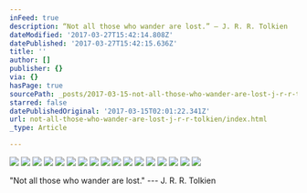 ```yaml
---
inFeed: true
description: “Not all those who wander are lost.” — J. R. R. Tolkien
dateModified: '2017-03-27T15:42:14.808Z'
datePublished: '2017-03-27T15:42:15.636Z'
title: ''
author: []
publisher: {}
via: {}
hasPage: true
sourcePath: _posts/2017-03-15-not-all-those-who-wander-are-lost-j-r-r-tolkien.md
starred: false
datePublishedOriginal: '2017-03-15T02:01:22.341Z'
url: not-all-those-who-wander-are-lost-j-r-r-tolkien/index.html
_type: Article

---
```

![](https://the-grid-user-content.s3-us-west-2.amazonaws.com/7c3a4b51-b004-49cd-9ca3-56272e1c3530.jpg)
![](https://the-grid-user-content.s3-us-west-2.amazonaws.com/8e6633cb-4396-45fe-a0d1-9126f34b9dd1.jpg)
![](https://the-grid-user-content.s3-us-west-2.amazonaws.com/689d7968-764a-4740-961c-9c5fd59c0e8f.jpg)
![](https://the-grid-user-content.s3-us-west-2.amazonaws.com/bbe97902-02e5-4a65-b14a-e90de191ff94.jpg)
![](https://the-grid-user-content.s3-us-west-2.amazonaws.com/f15b7295-43e1-4cb4-a81a-4dd89625fc51.jpg)
![](https://the-grid-user-content.s3-us-west-2.amazonaws.com/3a3131d3-5993-424f-b777-c0804f372444.jpg)
![](https://the-grid-user-content.s3-us-west-2.amazonaws.com/9ebe771a-53fa-49c1-a2ae-27ff4cf90aae.gif)
![](https://the-grid-user-content.s3-us-west-2.amazonaws.com/b535cdb1-02e7-4012-872a-9263d10563e8.jpg)
![](https://the-grid-user-content.s3-us-west-2.amazonaws.com/74600db0-8ba6-4826-a03f-cf4bba23f015.jpg)
![](https://the-grid-user-content.s3-us-west-2.amazonaws.com/60d3bb4c-e3f9-4a74-a1dc-5c7faf1fa819.jpg)
![](https://the-grid-user-content.s3-us-west-2.amazonaws.com/155a2de1-863d-46d5-a034-19c1cec9872a.jpg)
![](https://the-grid-user-content.s3-us-west-2.amazonaws.com/edf2229f-1fda-47dd-b26b-30f40dea5f69.jpg)
![](https://the-grid-user-content.s3-us-west-2.amazonaws.com/4deb05c4-ddfa-42f8-b0d5-3d9983bd4692.jpg)
![](https://the-grid-user-content.s3-us-west-2.amazonaws.com/dd41b4ac-5ed3-4463-988d-64111a74686f.jpg)
![](https://the-grid-user-content.s3-us-west-2.amazonaws.com/4834bde5-7bff-43ef-9666-6e094e5fe710.jpg)
![](https://the-grid-user-content.s3-us-west-2.amazonaws.com/b53cbe45-739b-4a6e-8696-f3e668ae6c97.jpg)
![](https://the-grid-user-content.s3-us-west-2.amazonaws.com/2b02f732-e960-4760-b01e-df51425844bb.jpg)

"Not all those who wander are lost." --- J. R. R. Tolkien